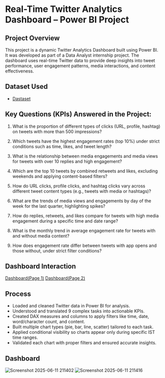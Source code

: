 # Real-Time Twitter Analytics Dashboard – Power BI Project

## Project Overview
This project is a dynamic Twitter Analytics Dashboard built using Power BI. It was developed as part of a Data Analyst internship project. The dashboard uses real-time Twitter data to provide deep insights into tweet performance, user engagement patterns, media interactions, and content effectiveness.

## Dataset Used
- <a href="https://github.com/AmiteshBatham15/Twitter-Dashboard-using-Power-BI/blob/main/Twitter_Analytics_Dataset.csv">Dastaset</a>

## Key Questions (KPIs) Answered in the Project:
1. What is the proportion of different types of clicks (URL, profile, hashtag) on tweets with more than 500 impressions?

2. Which tweets have the highest engagement rates (top 10%) under strict conditions such as time, likes, and tweet length?

3. What is the relationship between media engagements and media views for tweets with over 10 replies and high engagement?

4. Which are the top 10 tweets by combined retweets and likes, excluding weekends and applying content-based filters?

5. How do URL clicks, profile clicks, and hashtag clicks vary across different tweet content types (e.g., tweets with media or hashtags)?

6. What are the trends of media views and engagements by day of the week for the last quarter, highlighting spikes?

7. How do replies, retweets, and likes compare for tweets with high media engagement during a specific time and date range?

8. What is the monthly trend in average engagement rate for tweets with and without media content?
  
9. How does engagement rate differ between tweets with app opens and those without, under strict filter conditions?

## Dashboard Interaction 
<a href="https://github.com/AmiteshBatham15/Twitter-Dashboard-using-Power-BI/blob/main/Screenshot%202025-06-11%20211402.png">Dashboard(Page 1)</a>
<a href="https://github.com/AmiteshBatham15/Twitter-Dashboard-using-Power-BI/blob/main/Screenshot%202025-06-11%20211416.png">Dashboard(Page 2)</a>

## Process
- Loaded and cleaned Twitter data in Power BI for analysis.
- Understood and translated 9 complex tasks into actionable KPIs.
- Created DAX measures and columns to apply filters like time, date, word/character count, and content.
- Built multiple chart types (pie, bar, line, scatter) tailored to each task.
- Applied conditional visibility so charts appear only during specific IST time ranges.
- Validated each chart with proper filters and ensured accurate insights.

## Dashboard
![Screenshot 2025-06-11 211402](https://github.com/user-attachments/assets/df0c0c7b-548d-418b-b59c-518c36b37bd0)
![Screenshot 2025-06-11 211416](https://github.com/user-attachments/assets/8da107d6-c5f6-4375-a6c5-2c7f6790651b)








